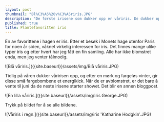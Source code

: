 ```yaml
---
layout: post
thumbnail: "Bl%C3%A5%20v%C3%A5riris.JPG"
description: "De første irisene som dukker opp er våriris. De dukker opp fra mars  og april, avhengig av hvor mild våren er. "
published: true
title: Plantefavoritten iris
---
```


En av favorittene i hagen er iris. Etter et besøk i Monets hage utenfor Paris for noen år siden, våknet virkelig interessen for iris. Det finnes mange ulike typer iris og etter hvert har jeg fått en fin samling. Alle har ikke blomstret enda, men jeg venter tålmodig. 

![Blå våriris.]({{site.baseurl}}/assets/img/Blå våriris.JPG)

<!--more-->

Tidlig på våren dukker våririsen opp, og etter en mørk og fargeløs vinter, gir disse små fargebombene et energikick. 
Når de er avblomstret, er det bare å vente til juni da de neste irisene starter showet. 
Det blir en annen bloggpost.

![En lilla våriris.]({{site.baseurl}}/assets/img/Iris George.JPG)

Trykk på bildet for å se alle bildene.

![Våriris i regn.]({{site.baseurl}}/assets/img/iris 'Katharine Hodgkin'.JPG)
